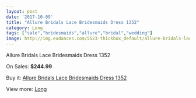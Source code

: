 ```yaml
---
layout: post
date: '2017-10-09'
title: "Allure Bridals Lace Bridesmaids Dress 1352"
category: Long
tags: ["sale","bridesmaids","allure","bridal","wedding"]
image: http://img.eudances.com/5523-thickbox_default/allure-bridals-lace-bridesmaids-dress-1352.jpg
---
```

Allure Bridals Lace Bridesmaids Dress 1352

On Sales: **$244.99**
<a href="https://www.eudances.com/en/long/1897-allure-bridals-lace-bridesmaids-dress-1352.html"><amp-img layout="responsive" width="600" height="600" src="//img.eudances.com/5523-thickbox_default/allure-bridals-lace-bridesmaids-dress-1352.jpg" alt="Allure Bridals Lace Bridesmaids Dress 1352 0" /></a>
<a href="https://www.eudances.com/en/long/1897-allure-bridals-lace-bridesmaids-dress-1352.html"><amp-img layout="responsive" width="600" height="600" src="//img.eudances.com/5526-thickbox_default/allure-bridals-lace-bridesmaids-dress-1352.jpg" alt="Allure Bridals Lace Bridesmaids Dress 1352 1" /></a>
<a href="https://www.eudances.com/en/long/1897-allure-bridals-lace-bridesmaids-dress-1352.html"><amp-img layout="responsive" width="600" height="600" src="//img.eudances.com/5525-thickbox_default/allure-bridals-lace-bridesmaids-dress-1352.jpg" alt="Allure Bridals Lace Bridesmaids Dress 1352 2" /></a>
<a href="https://www.eudances.com/en/long/1897-allure-bridals-lace-bridesmaids-dress-1352.html"><amp-img layout="responsive" width="600" height="600" src="//img.eudances.com/5524-thickbox_default/allure-bridals-lace-bridesmaids-dress-1352.jpg" alt="Allure Bridals Lace Bridesmaids Dress 1352 3" /></a>

Buy it: [Allure Bridals Lace Bridesmaids Dress 1352](https://www.eudances.com/en/long/1897-allure-bridals-lace-bridesmaids-dress-1352.html "Allure Bridals Lace Bridesmaids Dress 1352")

View more: [Long](https://www.eudances.com/en/21-long "Long")